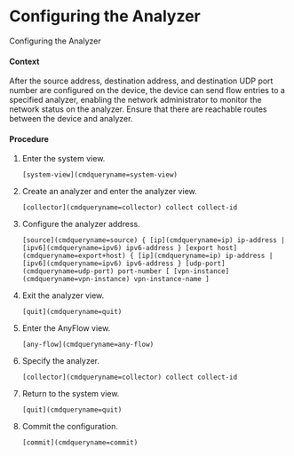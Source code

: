 Configuring the Analyzer
========================

Configuring the Analyzer

#### Context

After the source address, destination address, and destination UDP port number are configured on the device, the device can send flow entries to a specified analyzer, enabling the network administrator to monitor the network status on the analyzer. Ensure that there are reachable routes between the device and analyzer.


#### Procedure

1. Enter the system view.
   
   
   ```
   [system-view](cmdqueryname=system-view)
   ```
2. Create an analyzer and enter the analyzer view.
   
   
   ```
   [collector](cmdqueryname=collector) collect collect-id
   ```
3. Configure the analyzer address.
   
   
   ```
   [source](cmdqueryname=source) { [ip](cmdqueryname=ip) ip-address | [ipv6](cmdqueryname=ipv6) ipv6-address } [export host](cmdqueryname=export+host) { [ip](cmdqueryname=ip) ip-address | [ipv6](cmdqueryname=ipv6) ipv6-address } [udp-port](cmdqueryname=udp-port) port-number [ [vpn-instance](cmdqueryname=vpn-instance) vpn-instance-name ]
   ```
4. Exit the analyzer view.
   
   
   ```
   [quit](cmdqueryname=quit)
   ```
5. Enter the AnyFlow view.
   
   
   ```
   [any-flow](cmdqueryname=any-flow)
   ```
6. Specify the analyzer.
   
   
   ```
   [collector](cmdqueryname=collector) collect collect-id
   ```
7. Return to the system view.
   
   
   ```
   [quit](cmdqueryname=quit)
   ```
8. Commit the configuration.
   
   
   ```
   [commit](cmdqueryname=commit)
   ```
